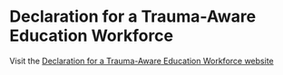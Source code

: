 # Declaration for a Trauma-Aware Education Workforce

Visit the [Declaration for a Trauma-Aware Education Workforce website](https://trauma-aware.education/)

